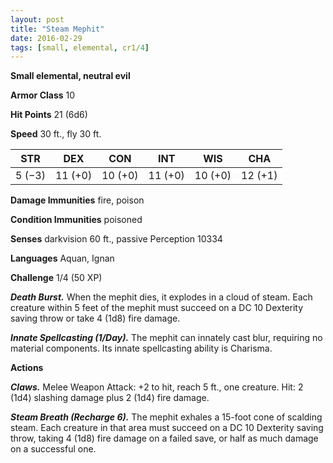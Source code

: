 ```yaml
---
layout: post
title: "Steam Mephit"
date: 2016-02-29
tags: [small, elemental, cr1/4]
---
```


**Small elemental, neutral evil**

**Armor Class** 10

**Hit Points** 21 (6d6)

**Speed** 30 ft., fly 30 ft.

|   STR   |   DEX   |   CON   |   INT   |   WIS   |   CHA   |
|:-----:|:-----:|:-----:|:-----:|:-----:|:-----:|
| 5 (−3) | 11 (+0) | 10 (+0) | 11 (+0) | 10 (+0) | 12 (+1) |

**Damage Immunities** fire, poison 

**Condition Immunities** poisoned 

**Senses** darkvision 60 ft., passive Perception 10334 

**Languages** Aquan, Ignan 

**Challenge** 1/4 (50 XP) 

***Death Burst.*** When the mephit dies, it explodes in a cloud of steam. Each creature within 5 feet of the mephit must succeed on a DC 10 Dexterity saving throw or take 4 (1d8) fire damage. 

***Innate Spellcasting (1/Day).*** The mephit can innately cast blur, requiring no material components. Its innate spellcasting ability is Charisma. 

**Actions** 

***Claws.*** Melee Weapon Attack: +2 to hit, reach 5 ft., one creature. Hit: 2 (1d4) slashing damage plus 2 (1d4) fire damage. 

***Steam Breath (Recharge 6).*** The mephit exhales a 15-foot cone of scalding steam. Each creature in that area must succeed on a DC 10 Dexterity saving throw, taking 4 (1d8) fire damage on a failed save, or half as much damage on a successful one.